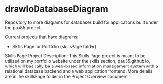 # drawIoDatabaseDiagram
Repository to store diagrams for databases build for applications built under the pau85 project.

Current projects that have diagrams:
 - Skills Page for Portfolio (skillsPage folder)

Skills Page Project Description:
This Skills Page project is meant to be utilized on my portfolio website under the skills section, pau85.github.io, which will basically be a web-based information management system with a relational database backend and a web application frontend. More details are in the skillsPage folder in the Project Overview document.

